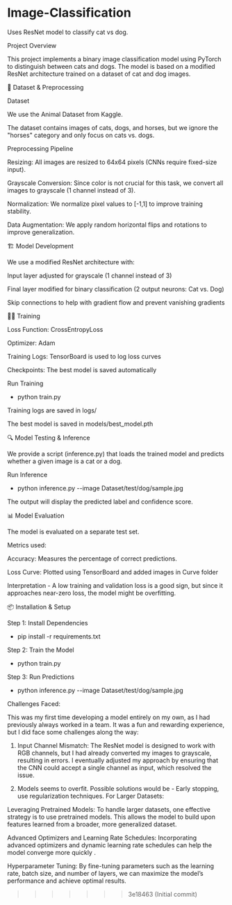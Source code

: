 # Image-Classification
Uses ResNet model to classify cat vs dog. 



Project Overview

This project implements a binary image classification model using PyTorch to distinguish between cats and dogs. The model is based on a modified ResNet architecture trained on a dataset of cat and dog images.


📂 Dataset & Preprocessing

Dataset

We use the Animal Dataset from Kaggle.

The dataset contains images of cats, dogs, and horses, but we ignore the "horses" category and only focus on cats vs. dogs.

Preprocessing Pipeline

Resizing: All images are resized to 64x64 pixels (CNNs require fixed-size input).

Grayscale Conversion: Since color is not crucial for this task, we convert all images to grayscale (1 channel instead of 3).

Normalization: We normalize pixel values to [-1,1] to improve training stability.

Data Augmentation: We apply random horizontal flips and rotations to improve generalization.


🏗️ Model Development

We use a modified ResNet architecture with:

Input layer adjusted for grayscale (1 channel instead of 3)

Final layer modified for binary classification (2 output neurons: Cat vs. Dog)

Skip connections to help with gradient flow and prevent vanishing gradients


🏋️‍♂️ Training

Loss Function: CrossEntropyLoss 

Optimizer: Adam 

Training Logs: TensorBoard is used to log loss curves

Checkpoints: The best model is saved automatically

Run Training 

- python train.py

Training logs are saved in logs/

The best model is saved in models/best_model.pth

🔍 Model Testing & Inference

We provide a script (inference.py) that loads the trained model and predicts whether a given image is a cat or a dog.

Run Inference

- python inference.py --image Dataset/test/dog/sample.jpg

The output will display the predicted label and confidence score.

📊 Model Evaluation

The model is evaluated on a separate test set.

Metrics used:

Accuracy: Measures the percentage of correct predictions.

Loss Curve: Plotted using TensorBoard and added images in Curve folder

Interpretation - 
A low training and validation loss is a good sign, but since it approaches near-zero loss, the model might be overfitting. 

📦 Installation & Setup

Step 1: Install Dependencies

- pip install -r requirements.txt

Step 2: Train the Model

- python train.py

Step 3: Run Predictions

- python inference.py --image Dataset/test/dog/sample.jpg


Challenges Faced:

This was my first time developing a model entirely on my own, as I had previously always worked in a team. It was a fun and rewarding experience, but I did face some challenges along the way:

1. Input Channel Mismatch: The ResNet model is designed to work with RGB channels, but I had already converted my images to grayscale, resulting in errors. I eventually adjusted my approach by ensuring that the CNN could accept a single channel as input, which resolved the issue.

2. Models seems to overfit. Possible solutions would be - Early stopping, use regularization techniques. 
For Larger Datasets:

Leveraging Pretrained Models: To handle larger datasets, one effective strategy is to use pretrained models. This allows the model to build upon features learned from a broader, more generalized dataset.

Advanced Optimizers and Learning Rate Schedules: Incorporating advanced optimizers and dynamic learning rate schedules can help the model converge more quickly .

Hyperparameter Tuning: By fine-tuning parameters such as the learning rate, batch size, and number of layers, we can maximize the model’s performance and achieve optimal results.
>>>>>>> 3e18463 (Initial commit)
